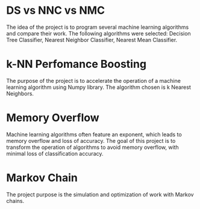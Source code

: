 # DS vs NNC vs NMC
The idea of the project is to program several machine learning algorithms and compare their work. The following algorithms were selected: Decision Tree Classifier, Nearest Neighbor Classifier, Nearest Mean Classifier.

# k-NN Perfomance Boosting
The purpose of the project is to accelerate the operation of a machine learning algorithm using Numpy library. The algorithm chosen is k Nearest Neighbors.

# Memory Overflow
Machine learning algorithms often feature an exponent, which leads to memory overflow and loss of accuracy. The goal of this project is to transform the operation of algorithms to avoid memory overflow, with minimal loss of classification accuracy.

# Markov Chain
The project purpose is the simulation and optimization of work with Markov chains.
